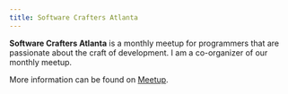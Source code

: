 ```yaml
---
title: Software Crafters Atlanta
---
```


**Software Crafters Atlanta** is a monthly meetup for programmers that are passionate about the craft of development. I
am a co-organizer of our monthly meetup.

More information can be found on [Meetup](https://www.meetup.com/software-craftsmanship-atlanta/).